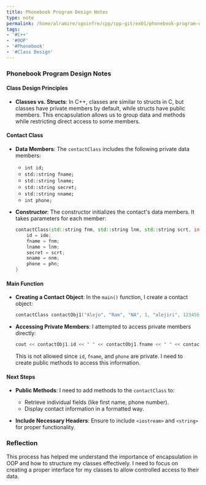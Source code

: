 ```yaml
---
title: Phonebook Program Design Notes
type: note
permalink: /home/alramire/sgoinfre/cpp/cpp-git/ex01/phonebook-program-design-notes-1
tags:
- '#C++'
- '#OOP'
- '#Phonebook'
- '#Class Design'
---
```


### Phonebook Program Design Notes

#### Class Design Principles
- **Classes vs. Structs**: In C++, classes are similar to structs in C, but classes have private members by default, while structs have public members. This encapsulation allows us to group data and methods while restricting direct access to some members.

#### Contact Class
- **Data Members**: The `contactClass` includes the following private data members:
  - `int id;`
  - `std::string fname;`
  - `std::string lname;`
  - `std::string secret;`
  - `std::string nname;`
  - `int phone;`

- **Constructor**: The constructor initializes the contact's data members. It takes parameters for each member:
  ```cpp
  contactClass(std::string fnm, std::string lnm, std::string scrt, int ide, std::string nnm, int phn) {
      id = ide;
      fname = fnm;
      lname = lnm;
      secret = scrt;
      nname = nnm;
      phone = phn;
  }
  ```

#### Main Function
- **Creating a Contact Object**: In the `main()` function, I create a contact object:
  ```cpp
  contactClass contactObj1("Alejo", "Ram", "NA", 1, "alejiri", 123456);
  ```

- **Accessing Private Members**: I attempted to access private members directly:
  ```cpp
  cout << contactObj1.id << " " << contactObj1.fname << " " << contactObj1.phone << "\n";
  ```
  This is not allowed since `id`, `fname`, and `phone` are private. I need to create public methods to access this information.

#### Next Steps
- **Public Methods**: I need to add methods to the `contactClass` to:
  - Retrieve individual fields (like first name, phone number).
  - Display contact information in a formatted way.

- **Include Necessary Headers**: Ensure to include `<iostream>` and `<string>` for proper functionality.

### Reflection
This process has helped me understand the importance of encapsulation in OOP and how to structure my classes effectively. I need to focus on creating a proper interface for my classes to allow controlled access to their data.